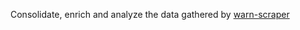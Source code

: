 Consolidate, enrich and analyze the data gathered by [warn-scraper](https://github.com/biglocalnews/warn-scraper)
